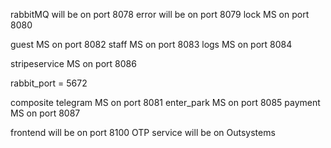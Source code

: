 <!-- Leaving this here for reference
Dahai: rabbit and error need to start 1st
Dahai: then compos will start last
Dahai: followed by the frontend
 -->

 <!-- Error Logging not implemented in
 - email
 - lock
 - payment service
 - rabbitmq
 - telegram
  -->

rabbitMQ will be on port 8078
error will be on port 8079
lock MS on port 8080

guest MS on port 8082
staff MS on port 8083
logs MS on port 8084

stripeservice MS on port 8086

rabbit_port = 5672

composite
telegram MS on port 8081
enter_park MS on port 8085
payment MS on port 8087


frontend will be on port 8100
OTP service will be on Outsystems